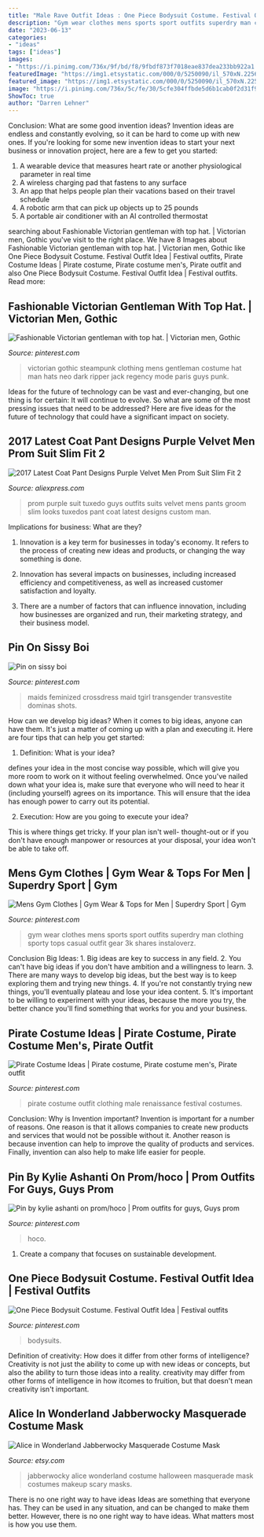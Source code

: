 ```yaml
---
title: "Male Rave Outfit Ideas : One Piece Bodysuit Costume. Festival Outfit Idea"
description: "Gym wear clothes mens sports sport outfits superdry man clothing sporty tops casual outfit gear 3k shares instaloverz"
date: "2023-06-13"
categories:
- "ideas"
tags: ["ideas"]
images:
- "https://i.pinimg.com/736x/9f/bd/f8/9fbdf873f7018eae837dea233bb922a1.jpg"
featuredImage: "https://img1.etsystatic.com/000/0/5250090/il_570xN.225667919.jpg"
featured_image: "https://img1.etsystatic.com/000/0/5250090/il_570xN.225667919.jpg"
image: "https://i.pinimg.com/736x/5c/fe/30/5cfe304ffbde5d6b1cab0f2d31f987bc--victorian-mens-fashion-gothic-men.jpg"
ShowToc: true
author: "Darren Lehner"
---
```



Conclusion: What are some good invention ideas?
Invention ideas are endless and constantly evolving, so it can be hard to come up with new ones. If you're looking for some new invention ideas to start your next business or innovation project, here are a few to get you started: 
1. A wearable device that measures heart rate or another physiological parameter in real time 
2. A wireless charging pad that fastens to any surface 
3. An app that helps people plan their vacations based on their travel schedule 
4. A robotic arm that can pick up objects up to 25 pounds 
5. A portable air conditioner with an AI controlled thermostat 

	

		
searching about Fashionable Victorian gentleman with top hat. | Victorian men, Gothic you've visit to the right place. We have 8 Images about Fashionable Victorian gentleman with top hat. | Victorian men, Gothic like One Piece Bodysuit Costume. Festival Outfit Idea | Festival outfits, Pirate Costume Ideas | Pirate costume, Pirate costume men&#039;s, Pirate outfit and also One Piece Bodysuit Costume. Festival Outfit Idea | Festival outfits. Read more:
		
    
## Fashionable Victorian Gentleman With Top Hat. | Victorian Men, Gothic

<img loading=lazy src="https://i.pinimg.com/736x/5c/fe/30/5cfe304ffbde5d6b1cab0f2d31f987bc--victorian-mens-fashion-gothic-men.jpg" onerror="this.onerror=null;this.src='https://tse4.mm.bing.net/th?id=OIP.nc287z8eywLaj6JVFhvaiAHaLH&amp;pid=15.1';" alt="Fashionable Victorian gentleman with top hat. | Victorian men, Gothic">

_Source: pinterest.com_

>victorian gothic steampunk clothing mens gentleman costume hat man hats neo dark ripper jack regency mode paris guys punk. 

	

Ideas for the future of technology can be vast and ever-changing, but one thing is for certain: It will continue to evolve. So what are some of the most pressing issues that need to be addressed? Here are five ideas for the future of technology that could have a significant impact on society.

    
## 2017 Latest Coat Pant Designs Purple Velvet Men Prom Suit Slim Fit 2

<img loading=lazy src="https://ae01.alicdn.com/kf/HTB1XYsxRpXXXXbgXXXXq6xXFXXX4/2017-Latest-Coat-Pant-Designs-Purple-Velvet-Men-Prom-Suit-Slim-Fit-2-Piece-Tuxedo-Custom.jpg" onerror="this.onerror=null;this.src='https://tse4.mm.bing.net/th?id=OIP.OxA-o6MQjSSK3gUCrl5bAgHaLG&amp;pid=15.1';" alt="2017 Latest Coat Pant Designs Purple Velvet Men Prom Suit Slim Fit 2">

_Source: aliexpress.com_

>prom purple suit tuxedo guys outfits suits velvet mens pants groom slim looks tuxedos pant coat latest designs custom man. 

	

Implications for business: What are they?
1. Innovation is a key term for businesses in today's economy. It refers to the process of creating new ideas and products, or changing the way something is done.
2. Innovation has several impacts on businesses, including increased efficiency and competitiveness, as well as increased customer satisfaction and loyalty.

3. There are a number of factors that can influence innovation, including how businesses are organized and run, their marketing strategy, and their business model.

    
## Pin On Sissy Boi

<img loading=lazy src="https://i.pinimg.com/736x/9f/bd/f8/9fbdf873f7018eae837dea233bb922a1.jpg" onerror="this.onerror=null;this.src='https://tse4.mm.bing.net/th?id=OIP.M5rb35i9nvIayTCYlwoz2wHaPZ&amp;pid=15.1';" alt="Pin on sissy boi">

_Source: pinterest.com_

>maids feminized crossdress maid tgirl transgender transvestite dominas shots. 

	

How can we develop big ideas?
When it comes to big ideas, anyone can have them. It's just a matter of coming up with a plan and executing it. Here are four tips that can help you get started:
1. Definition: What is your idea?

 defines your idea in the most concise way possible, which will give you more room to work on it without feeling overwhelmed. Once you've nailed down what your idea is, make sure that everyone who will need to hear it (including yourself) agrees on its importance. This will ensure that the idea has enough power to carry out its potential.

2. Execution: How are you going to execute your idea?

This is where things get tricky. If your plan isn't well- thought-out or if you don't have enough manpower or resources at your disposal, your idea won't be able to take off.

    
## Mens Gym Clothes | Gym Wear &amp; Tops For Men | Superdry Sport | Gym

<img loading=lazy src="https://i.pinimg.com/736x/1f/59/ec/1f59eccef80f136bbd50052385ab765d--mens-gym-clothes-gym-wear.jpg" onerror="this.onerror=null;this.src='https://tse3.mm.bing.net/th?id=OIP.oJFx6dcPXRIgkJdIpIjbzQHaLZ&amp;pid=15.1';" alt="Mens Gym Clothes | Gym Wear &amp; Tops for Men | Superdry Sport | Gym">

_Source: pinterest.com_

>gym wear clothes mens sports sport outfits superdry man clothing sporty tops casual outfit gear 3k shares instaloverz. 

	

Conclusion
Big Ideas: 1. Big ideas are key to success in any field.
2. You can't have big ideas if you don't have ambition and a willingness to learn.
3. There are many ways to develop big ideas, but the best way is to keep exploring them and trying new things.
4. If you're not constantly trying new things, you'll eventually plateau and lose your idea content.
5. It's important to be willing to experiment with your ideas, because the more you try, the better chance you'll find something that works for you and your business.

    
## Pirate Costume Ideas | Pirate Costume, Pirate Costume Men&#039;s, Pirate Outfit

<img loading=lazy src="https://i.pinimg.com/736x/5c/0a/ce/5c0ace10757f33b094d693852dfd2fcd.jpg" onerror="this.onerror=null;this.src='https://tse4.mm.bing.net/th?id=OIP.gsp8i0NIJ1ylSUUEXrofLQHaLH&amp;pid=15.1';" alt="Pirate Costume Ideas | Pirate costume, Pirate costume men&#039;s, Pirate outfit">

_Source: pinterest.com_

>pirate costume outfit clothing male renaissance festival costumes. 

	

Conclusion: Why is Invention important?
Invention is important for a number of reasons. One reason is that it allows companies to create new products and services that would not be possible without it. Another reason is because invention can help to improve the quality of products and services. Finally, invention can also help to make life easier for people.

    
## Pin By Kylie Ashanti On Prom/hoco | Prom Outfits For Guys, Guys Prom

<img loading=lazy src="https://i.pinimg.com/736x/bb/b5/61/bbb5612313356605b335b13e8ca5c76b.jpg" onerror="this.onerror=null;this.src='https://tse4.mm.bing.net/th?id=OIP.lccUOkQn6POaL5dX_-rdaQHaJ3&amp;pid=15.1';" alt="Pin by kylie ashanti on prom/hoco | Prom outfits for guys, Guys prom">

_Source: pinterest.com_

>hoco. 

	

1. Create a company that focuses on sustainable development.

    
## One Piece Bodysuit Costume. Festival Outfit Idea | Festival Outfits

<img loading=lazy src="https://i.pinimg.com/736x/b1/c7/2b/b1c72be391c2b01f52a7ca2777af3246.jpg" onerror="this.onerror=null;this.src='https://tse1.mm.bing.net/th?id=OIP.DkO92kch_Wifq-Hu46V66QHaLH&amp;pid=15.1';" alt="One Piece Bodysuit Costume. Festival Outfit Idea | Festival outfits">

_Source: pinterest.com_

>bodysuits. 

	

Definition of creativity: How does it differ from other forms of intelligence?
Creativity is not just the ability to come up with new ideas or concepts, but also the ability to turn those ideas into a reality. creativity may differ from other forms of intelligence in how itcomes to fruition, but that doesn't mean creativity isn't important.

    
## Alice In Wonderland Jabberwocky Masquerade Costume Mask

<img loading=lazy src="https://img1.etsystatic.com/000/0/5250090/il_570xN.225667919.jpg" onerror="this.onerror=null;this.src='https://tse3.mm.bing.net/th?id=OIP.2LZb7rh5mAeP8Wwgjda48QHaJ4&amp;pid=15.1';" alt="Alice in Wonderland Jabberwocky Masquerade Costume Mask">

_Source: etsy.com_

>jabberwocky alice wonderland costume halloween masquerade mask costumes makeup scary masks. 

	

There is no one right way to have ideas
Ideas are something that everyone has. They can be used in any situation, and can be changed to make them better. However, there is no one right way to have ideas. What matters most is how you use them.

